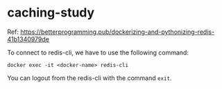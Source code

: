 # caching-study
Ref: https://betterprogramming.pub/dockerizing-and-pythonizing-redis-41b1340979de

To connect to redis-cli, we have to use the following command:
```commandline
docker exec -it <docker-name> redis-cli
```
You can logout from the redis-cli with the command `exit`.